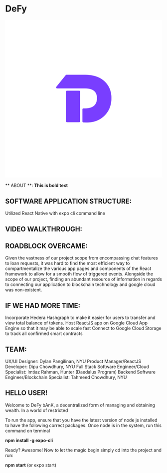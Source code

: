 # DeFy
![LOGO](/assets/Defy.png)

** ABOUT **:
**This is bold text**


## SOFTWARE APPLICATION STRUCTURE:

Utilized React Native with expo cli command line 


## VIDEO WALKTHROUGH:


## ROADBLOCK OVERCAME:

Given the vastness of our project scope from encompassing chat features to loan requests, it was hard to find the most efficient way to compartmentalize the various app pages and components of the React framework to allow for a smooth flow of triggered events. Alongside the scope of our project, finding an abundant resource of information in regards to connecting our application to blockchain technology and google cloud was non-existent.


## IF WE HAD MORE TIME:

Incorporate Hedera Hashgraph to make it easier for users to transfer and view total balance of tokens.
Host ReactJS app on Google Cloud App Engine so that it may be able to scale fast
Connect to Google Cloud Storage to track all confirmed smart contracts 


## TEAM:

UX/UI Designer: Dylan Pangilinan, NYU
Product Manager/ReactJS Developer: Dipu Chowdhury, NYU
Full Stack Software Engineer/Cloud Specialist: Imtiaz Rahman, Hunter (Daedalus Program)
Backend Software Engineer/Blockchain Specialist: Tahmeed Chowdhury, NYU


## HELLO USER!

Welcome to DeFy bAnK, a decentralized form of managing and obtaining wealth. In a world of restricted 

To run the app, ensure that you have the latest version of node js installed to have the following correct packages. Once node is in the system, run this command on terminal

**npm install -g expo-cli**

Ready? Awesome! Now to let the magic begin simply cd into the project and run:

**npm start** (or expo start)

